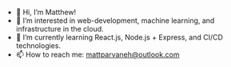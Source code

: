 - 👋 Hi, I’m Matthew!
- 👀 I’m interested in web-development, machine learning, and infrastructure in the cloud.
- 🌱 I’m currently learning React.js, Node.js + Express, and CI/CD technologies.
- 📫 How to reach me: mattparvaneh@outlook.com

<!---
m-parvaneh/m-parvaneh is a ✨ special ✨ repository because its `README.md` (this file) appears on your GitHub profile.
You can click the Preview link to take a look at your changes.
--->
